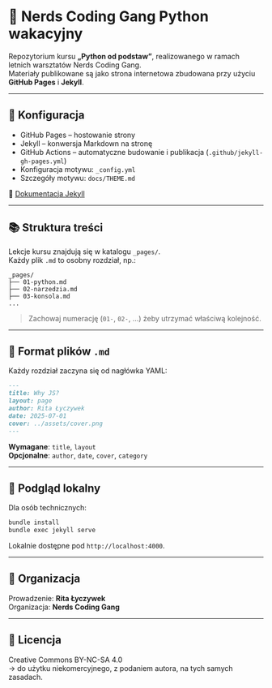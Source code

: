 # 🚀 Nerds Coding Gang Python wakacyjny

Repozytorium kursu **„Python od podstaw”**, realizowanego w ramach letnich warsztatów Nerds Coding Gang.  
Materiały publikowane są jako strona internetowa zbudowana przy użyciu **GitHub Pages** i **Jekyll**.

---

## 🔧 Konfiguracja

- GitHub Pages – hostowanie strony
- Jekyll – konwersja Markdown na stronę
- GitHub Actions – automatyczne budowanie i publikacja (`.github/jekyll-gh-pages.yml`)
- Konfiguracja motywu: `_config.yml`
- Szczegóły motywu: `docs/THEME.md`

📘 [Dokumentacja Jekyll](https://jekyllrb.com/docs/pages)

---

## 📚 Struktura treści

Lekcje kursu znajdują się w katalogu `_pages/`.  
Każdy plik `.md` to osobny rozdział, np.:

```
_pages/
├── 01-python.md
├── 02-narzedzia.md
├── 03-konsola.md
...
```

> Zachowaj numerację (`01-`, `02-`, ...) żeby utrzymać właściwą kolejność.

---

## 🧾 Format plików `.md`

Każdy rozdział zaczyna się od nagłówka YAML:

```markdown
---
title: Why JS?
layout: page
author: Rita Łyczywek
date: 2025-07-01
cover: ../assets/cover.png
---
```

**Wymagane**: `title`, `layout`  
**Opcjonalne**: `author`, `date`, `cover`, `category`

---

## 🧪 Podgląd lokalny

Dla osób technicznych:

```bash
bundle install
bundle exec jekyll serve
```

Lokalnie dostępne pod `http://localhost:4000`.

---

## 🤝 Organizacja

Prowadzenie: **Rita Łyczywek**  
Organizacja: **Nerds Coding Gang**  

---

## 📄 Licencja

Creative Commons BY-NC-SA 4.0  
→ do użytku niekomercyjnego, z podaniem autora, na tych samych zasadach.
